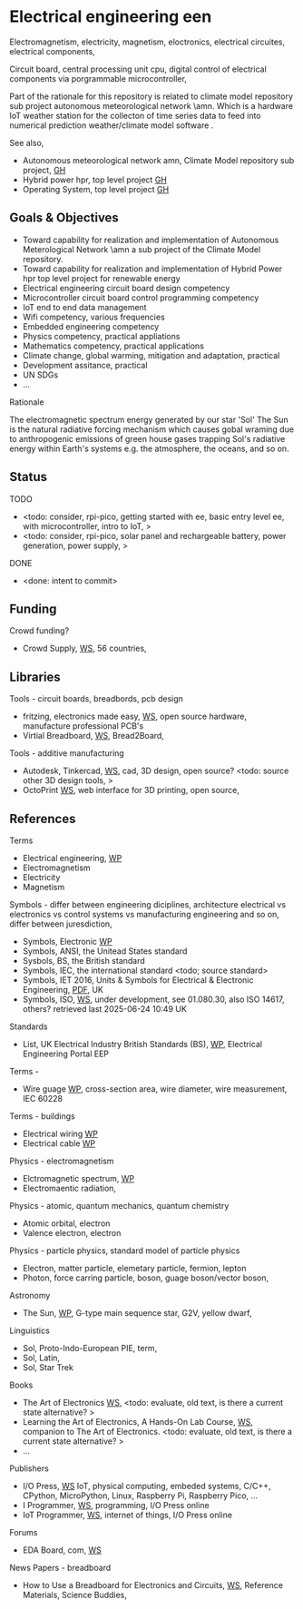 # Electrical engineering een

Electromagnetism, electricity, magnetism, eloctronics, electrical circuites, electrical components, 

Circuit board, central processing unit cpu, digital control of electrical components via porgrammable microcontroller, 

Part of the rationale for this repository is related to climate model repository sub project autonomous meteorological network \amn. Which is a hardware IoT weather station for the collecton of time series data to feed into numerical prediction weather/climate model software .

See also, 
* Autonomous meteorological network amn, Climate Model repository sub project, [GH](https://github.com/YorkEarwaker/Climate-Model/tree/main/amn)
* Hybrid power hpr, top level project [GH](https://github.com/YorkEarwaker/Hybrid-Power)
* Operating System, top level project [GH](https://github.com/YorkEarwaker/Operating-System)

## Goals & Objectives

* Toward capability for realization and implementation of Autonomous Meterological Network \amn a sub project of the Climate Model repository.
* Toward capability for realization and implementation of Hybrid Power hpr top level project for renewable energy
* Electrical engineering circuit board design competency
* Microcontroller circuit board control programming competency
* IoT end to end data management
* Wifi competency, various frequencies
* Embedded engineering competency
* Physics competency, practical appliations
* Mathematics competency, practical applications
* Climate change, global warming, mitigation and adaptation, practical
* Development assitance, practical
* UN SDGs
* ...

Rationale

The electromagnetic spectrum energy generated by our star 'Sol' The Sun is the natural radiative forcing mechanism which causes gobal wraming due to anthropogenic emissions of green house gases trapping Sol's radiative energy within Earth's systems e.g. the atmosphere, the oceans, and so on.

## Status

TODO
* <todo: consider, rpi-pico, getting started with ee, basic entry level ee, with microcontroller, intro to IoT, >
* <todo: consider, rpi-pico, solar panel and rechargeable battery, power generation, power supply, >

DONE
* <done: intent to commit>

## Funding

Crowd funding?
* Crowd Supply, [WS](https://www.crowdsupply.com/), 56 countries, 

## Libraries

Tools - circuit boards, breadbords, pcb design
* fritzing, electronics made easy, [WS](https://fritzing.org/), open source hardware, manufacture professional PCB's
* Virtial Breadboard, [WS](https://www.virtualbreadboard.com/), Bread2Board, 

Tools - additive manufacturing
* Autodesk, Tinkercad, [WS](https://www.tinkercad.com/), cad, 3D design, open source? <todo: source other 3D design tools, >
* OctoPrint [WS](https://octoprint.org/), web interface for 3D printing, open source, 

## References

Terms
* Electrical engineering, [WP](https://en.wikipedia.org/wiki/Electrical_engineering)
* Electromagnetism
* Electricity
* Magnetism

Symbols - differ between engineering diciplines, architecture electrical vs electronics vs control systems vs manufacturing engineering and so on, differ between juresdiction, 
* Symbols, Electronic [WP](https://en.wikipedia.org/wiki/Electronic_symbol)
* Symbols, ANSI, the Unitead States standard
* Sysbols, BS, the British standard
* Symbols, IEC, the international standard <todo; source standard>
* Symbols, IET 2016, Units & Symbols for Electrical & Electronic Engineering, [PDF](https://www.theiet.org/media/4173/units-and-symbols.pdf), UK
* Symbols, ISO, [WS](https://www.iso.org/ics/01.080/x/), under development, see 01.080.30, also ISO 14617, others? retrieved last 2025-06-24 10:49 UK

Standards
* List, UK Electrical Industry British Standards (BS), [WP](https://electrical-engineering-portal.com/uk-electrical-industry-british-standards-bs), Electrical Engineering Portal EEP

Terms - 
* Wire guage [WP](https://en.wikipedia.org/wiki/Wire_gauge), cross-section area, wire diameter, wire measurement, IEC 60228

Terms - buildings
* Electrical wiring [WP](https://en.wikipedia.org/wiki/Electrical_wiring)
* Electrical cable [WP](https://en.wikipedia.org/wiki/Electrical_cable)

Physics - electromagnetism
* Elctromagnetic spectrum, [WP](https://en.wikipedia.org/wiki/Electromagnetic_spectrum)
* Electromaentic radiation, 

Physics - atomic, quantum mechanics, quantum chemistry
* Atomic orbital, electron
* Valence electron, electron

Physics - particle physics, standard model of particle physics
* Electron, matter particle, elemetary particle, fermion, lepton
* Photon, force carring particle, boson, guage boson/vector boson,

Astronomy
* The Sun, [WP](https://en.wikipedia.org/wiki/Sun), G-type main sequence star, G2V, yellow dwarf, 

Linguistics
* Sol, Proto-Indo-European PIE, term, 
* Sol, Latin, 
* Sol, Star Trek 

Books
* The Art of Electronics [WS](https://artofelectronics.net/), <todo: evaluate, old text, is there a current state alternative? >
* Learning the Art of Electronics, A Hands-On Lab Course, [WS](https://learningtheartofelectronics.com/), companion to The Art of Electronics. <todo: evaluate, old text, is there a current state alternative? >
* ...

Publishers
* I/O Press, [WS](https://www.iopress.info/index.php) IoT, physical computing, embeded systems, C/C++, CPython, MicroPython, Linux, Raspberry Pi, Raspberry Pico, ...
* I Programmer, [WS](https://www.i-programmer.info/), programming, I/O Press online
* IoT Programmer, [WS](https://iot-programmer.com/), internet of things, I/O Press online

Forums
* EDA Board, com, [WS](https://www.edaboard.com/)

News Papers - breadboard
* How to Use a Breadboard for Electronics and Circuits, [WS](https://www.sciencebuddies.org/science-fair-projects/references/how-to-use-a-breadboard#kinds-breadboard), Reference Materials, Science Buddies, 

